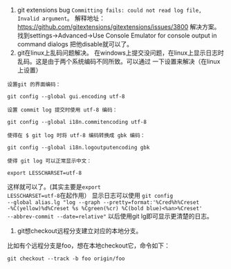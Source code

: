 1. git extensions bug <code>Committing fails: could not read log file,
Invalid argument</code>。
解释地址：<a href="https://github.com/gitextensions/gitextensions/issues/3800">
https://github.com/gitextensions/gitextensions/issues/3800</a>
解决方案。找到settings->Advanced->Use Console Emulator for console output in command dialogs
把他disable就可以了。
1. git在linux上乱码问题解决。
在windows上提交没问题，在linux上显示日志时乱码。这是由于两个系统编码不同所致。可以通过
一下设置来解决（在linux上设置）
```git
设置git 的界面编码：

git config --global gui.encoding utf-8

设置 commit log 提交时使用 utf-8 编码：

git config --global i18n.commitencoding utf-8

使得在 $ git log 时将 utf-8 编码转换成 gbk 编码：

git config --global i18n.logoutputencoding gbk

使得 git log 可以正常显示中文：

export LESSCHARSET=utf-8

```
这样就可以了。(其实主要是<code>export LESSCHARSET=utf-8</code>在起作用）
显示日志可以使用
<code>git config --global alias.lg "log --graph --pretty=format:'%Cred%h%Creset -%C(yellow)%d%Creset %s %Cgreen(%cr) %C(bold blue)<%an>%Creset' --abbrev-commit --date=relative"</code>
以后使用git lg即可显示更清楚的日志。
1. git想checkout远程分支建立对应的本地分支。

比如有个远程分支是foo，想在本地checkout它，命令如下：
```
git checkout --track -b foo origin/foo
```